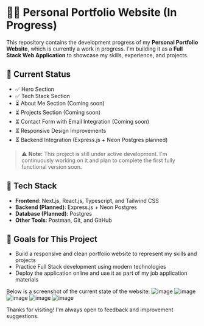 # 🧑‍💻 Personal Portfolio Website (In Progress)

This repository contains the development progress of my **Personal Portfolio Website**, which is currently a work in progress. I'm building it as a **Full Stack Web Application** to showcase my skills, experience, and projects.

## 🔨 Current Status

- ✅ Hero Section
- ✅ Tech Stack Section
- ⏳ About Me Section (Coming soon)
- ⏳ Projects Section (Coming soon)
- ⏳ Contact Form with Email Integration (Coming soon)
- ⏳ Responsive Design Improvements
- ⏳ Backend Integration (Express.js + Neon Postgres planned)

> ⚠️ **Note:** This project is still under active development. I'm continuously working on it and plan to complete the first fully functional version soon.

## 🧰 Tech Stack

- **Frontend**: Next.js, React.js, Typescript, and Tailwind CSS
- **Backend (Planned)**: Express.js + Neon Postgres
- **Database (Planned)**: Postgres
- **Other Tools**: Postman, Git, and GitHub

## 📌 Goals for This Project

- Build a responsive and clean portfolio website to represent my skills and projects
- Practice Full Stack development using modern technologies
- Deploy the application online and use it as part of my job application materials

Below is a screenshot of the current state of the website:
![image](https://github.com/user-attachments/assets/1a46a820-eb65-49e7-acc3-298f48ec42e1)
![image](https://github.com/user-attachments/assets/4a8173fb-47f2-4dfb-942a-42fc1d087f6b)
![image](https://github.com/user-attachments/assets/f687eddc-95d4-4f60-a78d-1d2270508331)
![image](https://github.com/user-attachments/assets/5d163068-295b-4dba-97ed-87b43a244e4b)
![image](https://github.com/user-attachments/assets/427336a1-5e9b-4ba6-837f-a4ed17b27bc7)


Thanks for visiting! I'm always open to feedback and improvement suggestions.
